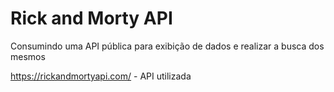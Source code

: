 # Rick and Morty API

Consumindo uma API pública para exibição de dados e realizar a busca dos mesmos

https://rickandmortyapi.com/ - API utilizada
